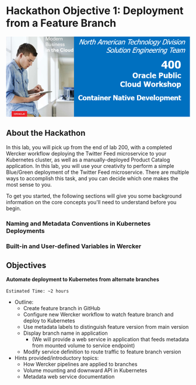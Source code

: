 # Hackathon Objective 1: Deployment from a Feature Branch

![](images/400/header.png)

## About the Hackathon

In this lab, you will pick up from the end of lab 200, with a completed Wercker workflow deploying the Twitter Feed microservice to your Kubernetes cluster, as well as a manually-deployed Product Catalog application. In this lab, you will use your creativity to perform a simple Blue/Green deployment of the Twitter Feed microservice. There are multiple ways to accomplish this task, and you can decide which one makes the most sense to you.

To get you started, the following sections will give you some background information on the core concepts you'll need to understand before you begin.

### Naming and Metadata Conventions in Kubernetes Deployments

### Built-in and User-defined Variables in Wercker

## Objectives

**Automate deployment to Kubernetes from alternate branches**

`Estimated Time: ~2 hours`

- Outline:
  - Create feature branch in GitHub
  - Configure new Wercker workflow to watch feature branch and deploy to Kubernetes
  - Use metadata labels to distinguish feature version from main version
  - Display branch name in application
    - (We will provide a web service in application that feeds metadata from mounted volume to service endpoint)
  - Modify service definition to route traffic to feature branch version
- Hints provided/introductory topics:
  - How Wercker pipelines are applied to branches
  - Volume mounting and downward API in Kubernetes
  - Metadata web service documentation
